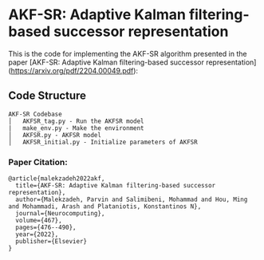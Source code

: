 # AKF-SR: Adaptive Kalman filtering-based successor representation

This is the code for implementing the AKF-SR algorithm presented in the paper [AKF-SR: Adaptive Kalman filtering-based successor representation] (https://arxiv.org/pdf/2204.00049.pdf): 
## Code Structure
```
AKF-SR Codebase
│   AKFSR_tag.py - Run the AKFSR model
|   make_env.py - Make the environment
│   AKFSR.py - AKFSR model
│   AKFSR_initial.py - Initialize parameters of AKFSR

```

### Paper Citation:
```
@article{malekzadeh2022akf,
  title={AKF-SR: Adaptive Kalman filtering-based successor representation},
  author={Malekzadeh, Parvin and Salimibeni, Mohammad and Hou, Ming and Mohammadi, Arash and Plataniotis, Konstantinos N},
  journal={Neurocomputing},
  volume={467},
  pages={476--490},
  year={2022},
  publisher={Elsevier}
}
```
